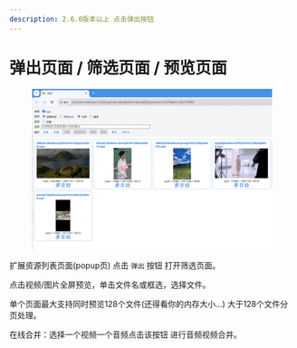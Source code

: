 ```yaml
---
description: 2.6.0版本以上 点击弹出按钮
---
```


# 弹出页面 / 筛选页面 / 预览页面

<figure><img src="../.gitbook/assets/QQ图片20250309023916 (1).png" alt=""><figcaption></figcaption></figure>

扩展资源列表页面(popup页) 点击 `弹出` 按钮 打开筛选页面。

点击视频/图片全屏预览，单击文件名或框选，选择文件。

单个页面最大支持同时预览128个文件(还得看你的内存大小...) 大于128个文件分页处理。

在线合并：选择一个视频一个音频点击该按钮 进行音频视频合并。
